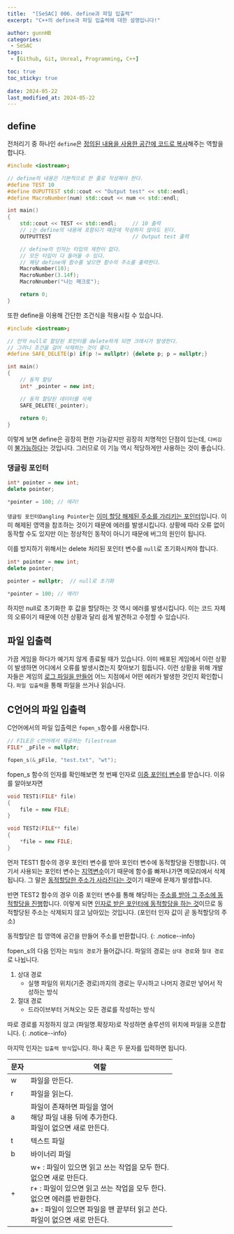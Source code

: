 ```yaml
---
title:  "[SeSAC] 006. define과 파일 입출력"
excerpt: "C++의 define과 파일 입출력에 대한 설명입니다!"

author: gunnHB
categories: 
 - SeSAC
tags: 
 - [Github, Git, Unreal, Programming, C++]

toc: true
toc_sticky: true
 
date: 2024-05-22
last_modified_at: 2024-05-22
---
```


## define
전처리기 중 하나인 `define`은 <u>정의된 내용을 사용한 공간에 코드로 복사</u>해주는 역할을 합니다.

```c++
#include <iostream>;

// define의 내용은 기본적으로 한 줄로 작성해야 한다.
#define TEST 10
#define OUPUTTEST std::cout << "Output test" << std::endl;
#define MacroNumber(num) std::cout << num << std::endl;

int main()
{
    std::cout << TEST << std::endl;     // 10 출력
    // ;는 define의 내용에 포함되기 때문에 작성하지 않아도 된다.
    OUTPUTTEST                          // Output test 출력

    // define의 인자는 타입의 제한이 없다.
    // 모든 타입이 다 들어올 수 있다.
    // 해당 define에 함수를 넣으면 함수의 주소를 출력한다.
    MacroNumber(10);
    MacroNumber(3.14f);
    MacroNnumber("나는 매크로");

    return 0;
}
```

또한 define을 이용해 간단한 조건식을 적용시킬 수 있습니다.

```c++
#include <iostream>;

// 만약 null로 할당된 포인터를 delete하게 되면 크래시가 발생한다.
// 그러니 조건을 걸어 삭제하는 것이 좋다.
#define SAFE_DELETE(p) if(p != nullptr) {delete p; p = nullptr;}

int main()
{
    // 동적 할당
    int* _pointer = new int;

    // 동적 할당된 데이터를 삭제
    SAFE_DELETE(_pointer);
    
    return 0;
}
```

이렇게 보면 define은 굉장히 편한 기능같지만 굉장히 치명적인 단점이 있는데, `디버깅`이 <u>불가능하다</u>는 것입니다.
그러므로 이 기능 역시 적당하게만 사용하는 것이 좋습니다.

### 댕글링 포인터
```c++
int* pointer = new int;
delete pointer;

*pointer = 100; // 에러!
```

`댕글링 포인터Dangling Pointer`는 <u>이미 할당 해제된 주소를 가리키는 포인터</u>입니다. 이미 해제된 영역을 참조하는 것이기 때문에 에러를 발생시킵니다.
상황에 따라 오류 없이 동작할 수도 있지만 이는 정상적인 동작이 아니기 때문에 버그의 원인이 됩니다.

이를 방지하기 위해서는 delete 처리된 포인터 변수를 `null`로 초기화시켜야 합니다.

```c++
int* pointer = new int;
delete pointer;

pointer = nullptr;  // null로 초기화

*pointer = 100; // 에러!
```

하지만 null로 초기화한 후 값을 할당하는 것 역시 에러를 발생시킵니다. 이는 코드 자체의 오류이기 때문에 이전 상황과 달리 쉽게 발견하고 수정할 수 있습니다.

## 파일 입출력
가끔 게임을 하다가 예기치 않게 종료될 때가 있습니다. 이미 배포된 게임에서 이런 상황이 발생하면 어디에서 오류를 발생시켰는지 찾아보기 힘듭니다.
이런 상황을 위해 개발자들은 게임의 <u>로그 파일을 만들어</u> 어느 지점에서 어떤 에러가 발생한 것인지 확인합니다. `파일 입출력`을 통해 파일을 쓰거나 읽습니다.

## C언어의 파일 입출력
C언어에서의 파일 입출력은 `fopen_s`함수를 사용합니다.

```c++
// FILE은 c언어에서 제공하는 filestream
FILE* _pFile = nullptr;

fopen_s(&_pFile, "test.txt", "wt");
```

fopen_s 함수의 인자를 확인해보면 첫 번째 인자로 <u>이중 포인터 변수</u>를 받습니다. 이유를 알아보자면

```c++
void TEST1(FILE* file)
{
    file = new FILE;
}

void TEST2(FILE** file)
{
    *file = new FILE;
}
```

먼저 TEST1 함수의 경우 포인터 변수를 받아 포인터 변수에 동적할당을 진행합니다. 여기서 사용되는 포인터 변수는 <u>지역변수</u>이기 때문에 함수를 빠져나가면 메모리에서 삭제됩니다.
그 말은 <u>동적할당한 주소가 사라진다는 것</u>이기 때문에 문제가 발생합니다.

반면 TEST2 함수의 경우 이중 포인터 변수를 통해 해당하는 <u>주소를 받아 그 주소에 동적할당을 진행</u>합니다. 이렇게 되면 <u>인자로 받은 포인터에 동적할당을 하는 것</u>이므로
동적할당된 주소는 삭제되지 않고 남아있는 것입니다. (포인터 인자 값이 곧 동적할당의 주소)

동적할당은 힙 영역에 공간을 만들어 주소를 반환합니다.
{: .notice--info}

fopen_s의 다음 인자는 `파일의 경로`가 들어갑니다. 파일의 경로는 `상대 경로`와 `절대 경로`로 나뉩니다.

1. 상대 경로
    - 실행 파일의 위치(기준 경로)까지의 경로는 무시하고 나머지 경로만 넣어서 작성하는 방식
2. 절대 경로
    - 드라이브부터 거쳐오는 모든 경로를 작성하는 방식

따로 경로를 지정하지 않고 (파일명.확장자)로 작성하면 솔루션의 위치에 파일을 오픈합니다.
{: .notice--info}

마지막 인자는 `입출력 방식`입니다. 하나 혹은 두 문자를 입력하면 됩니다.

|문자|역할|
|---|---|
|w|파일을 만든다.|
|r|파일을 읽는다.|
|a|파일이 존재하면 파일을 열어<br>해당 파일 내용 뒤에 추가한다.<br>파일이 없으면 새로 만든다.|
|t|텍스트 파일|
|b|바이너리 파일|
|+|w+ : 파일이 있으면 읽고 쓰는 작업을 모두 한다.<br>없으면 새로 만든다.<br>r+ : 파일이 있으면 읽고 쓰는 작업을 모두 한다.<br>없으면 에러를 반환한다.<br>a+ : 파일이 있으면 파일을 맨 끝부터 읽고 쓴다.<br>파일이 없으면 새로 만든다.|

